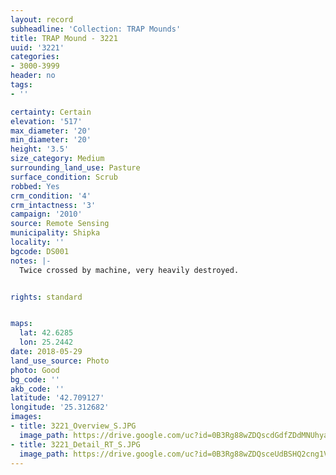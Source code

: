```yaml
---
layout: record
subheadline: 'Collection: TRAP Mounds'
title: TRAP Mound - 3221
uuid: '3221'
categories:
- 3000-3999
header: no
tags:
- ''

certainty: Certain
elevation: '517'
max_diameter: '20'
min_diameter: '20'
height: '3.5'
size_category: Medium
surrounding_land_use: Pasture
surface_condition: Scrub
robbed: Yes
crm_condition: '4'
crm_intactness: '3'
campaign: '2010'
source: Remote Sensing
municipality: Shipka
locality: ''
bgcode: DS001
notes: |-
  Twice crossed by machine, very heavily destroyed.


rights: standard


maps:
  lat: 42.6285
  lon: 25.2442
date: 2018-05-29
land_use_source: Photo
photo: Good
bg_code: ''
akb_code: ''
latitude: '42.709127'
longitude: '25.312682'
images:
- title: 3221_Overview_S.JPG
  image_path: https://drive.google.com/uc?id=0B3Rg88wZDQscdGdfZDdMNUhyam8
- title: 3221_Detail_RT_S.JPG
  image_path: https://drive.google.com/uc?id=0B3Rg88wZDQsceUdBSHQ2cng1Vnc
---
```

